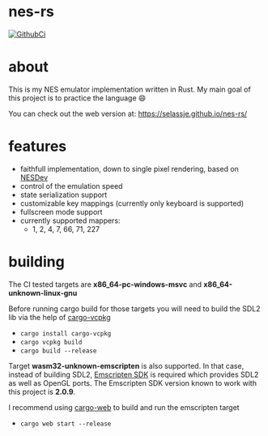 # nes-rs
[![GithubCi](https://github.com/selassje/nes-rs/actions/workflows/ci.yml/badge.svg?branch=master)](https://github.com/selassje/nes-rs/actions/workflows/ci.yml)

# about

This is my NES emulator implementation written in Rust. My main goal of this project is to practice the language :smile:

You can check out the web version at:
https://selassje.github.io/nes-rs/

# features

* faithfull implementation, down to single pixel rendering, based on [NESDev](https://wiki.nesdev.org/w/index.php/Nesdev_Wiki)
* control of the emulation speed
* state serialization support
* customizable key mappings (currently only keyboard is supported)
* fullscreen mode support
* currently supported mappers:
  * 1, 2, 4, 7, 66, 71, 227

# building

The CI tested targets are **x86_64-pc-windows-msvc** and **x86_64-unknown-linux-gnu** 

Before running cargo build for those targets you will need to build the SDL2 lib via the help of [cargo-vcpkg](https://github.com/mcgoo/cargo-vcpkg)

* `cargo install cargo-vcpkg`
* `cargo vcpkg build`
* `cargo build --release`


Target **wasm32-unknown-emscripten** is also supported.
In that case, instead of building SDL2, [Emscripten SDK](https://emscripten.org/docs/getting_started/downloads.html) 
is required which provides SDL2 as well as OpenGL ports.
The Emscripten SDK version known to work with this project is **2.0.9**.

I recommend using [cargo-web](https://github.com/koute/cargo-web) to build and run the emscripten target

* `cargo web start --release`


